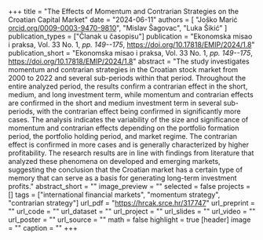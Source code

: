+++
title = "The Effects of Momentum and Contrarian Strategies on the Croatian Capital Market"
date = "2024-06-11"
authors = [
  "Joško Marić [orcid.org/0009-0003-9470-9810](https://orcid.org/0009-0003-9470-9810)",
  "Mislav Šagovac",
  "Luka Šikić"
]
publication_types = ["Članak u časopisu"]
publication = "Ekonomska misao i praksa, Vol. 33 No. 1, _pp. 149--175_, https://doi.org/10.17818/EMIP/2024/1.8"
publication_short = "Ekonomska misao i praksa, Vol. 33 No. 1, _pp. 149--175_, https://doi.org/10.17818/EMIP/2024/1.8"
abstract = "The study investigates momentum and contrarian strategies in the Croatian stock market from 2000 to 2022 and several sub-periods within that period. Throughout the entire analyzed period, the results confirm a contrarian effect in the short, medium, and long investment term, while momentum and contrarian effects are confirmed in the short and medium investment term in several sub-periods, with the contrarian effect being confirmed in significantly more cases. The analysis indicates the variability of the size and significance of momentum and contrarian effects depending on the portfolio formation period, the portfolio holding period, and market regime. The contrarian effect is confirmed in more cases and is generally characterized by higher profitability. The research results are in line with findings from literature that analyzed these phenomena on developed and emerging markets, suggesting the conclusion that the Croatian market has a certain type of memory that can serve as a basis for generating long-term investment profits."
abstract_short = ""
image_preview = ""
selected = false
projects = []
tags = ["international financial markets", "momentum strategy", "contrarian strategy"]
url_pdf = "https://hrcak.srce.hr/317747"
url_preprint = ""
url_code = ""
url_dataset = ""
url_project = ""
url_slides = ""
url_video = ""
url_poster = ""
url_source = ""
math = false
highlight = true
[header]
image = ""
caption = ""
+++
